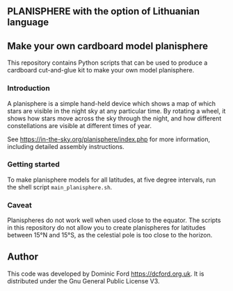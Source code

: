## PLANISPHERE with the option of Lithuanian language 


## Make your own cardboard model planisphere

This repository contains Python scripts that can be used to produce a cardboard cut-and-glue kit to make your own model planisphere.

### Introduction

A planisphere is a simple hand-held device which shows a map of which stars are visible in the night sky at any particular time. By rotating a wheel, it shows how stars move across the sky through the night, and how different constellations are visible at different times of year.

See <https://in-the-sky.org/planisphere/index.php> for more information, including detailed assembly instructions.

### Getting started

To make planisphere models for all latitudes, at five degree intervals, run the shell script `main_planisphere.sh`.

### Caveat

Planispheres do not work well when used close to the equator. The scripts in this repository do not allow you to create planispheres for latitudes between 15&deg;N and 15&deg;S, as the celestial pole is too close to the horizon.

## Author

This code was developed by Dominic Ford <https://dcford.org.uk>. It is distributed under the Gnu General Public License V3.

